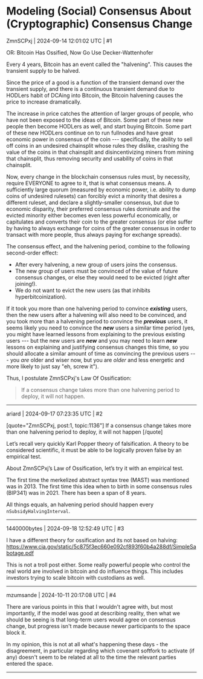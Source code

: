 # Modeling (Social) Consensus About (Cryptographic) Consensus Change

ZmnSCPxj | 2024-09-14 12:01:02 UTC | #1

OR: Bitcoin Has Ossified, Now Go Use Decker-Wattenhofer

Every 4 years, Bitcoin has an event called the "halvening".  This causes the transient supply to be halved.

Since the price of a good is a function of the transient demand over the transient supply, and there is a continuous transient demand due to HODLers habit of DCAing into Bitcoin, the Bitcoin halvening causes the price to increase dramatically.

The increase in price catches the attention of larger groups of people, who have not been exposed to the ideas of Bitcoin.  Some part of these new people then become HODLers as well, and start buying Bitcoin.  Some part of these new HODLers continue on to run fullnodes and have great economic power in consensus of the coin --- specifically, the ability to sell off coins in an undesired chainsplit whose rules they dislike, crashing the value of the coins in that chainsplit and disincentivizing miners from mining that chainsplit, thus removing security and usability of coins in that chainsplit.

Now, every change in the blockchain consensus rules must, by necessity, require EVERYONE to agree to it, that is what consensus means.  A sufficiently large quorum (measured by economic power, i.e. ability to dump coins of undesired rulesets) can forcibly evict a minority that desires a different ruleset, and declare a slightly-smaller consensus, but due to economic disparity, their preferred consensus rules dominate and the evicted minority either becomes even less powerful economically, or capitulates and converts their coin to the greater consensus (or else suffer by having to always exchange for coins of the greater consensus in order to transact with more people, thus always paying for exchange spreads).

The consensus effect, and the halvening period, combine to the following second-order effect:

* After every halvening, a new group of users joins the consensus.
* The new group of users must be convinced of the value of future consensus changes, or else they would need to be evicted (right after joining!).
* We do not want to evict the new users (as that inhibits hyperbitcoinization).

If it took you more than one halvening period to convince ***existing*** users, then the new users after a halvening will also need to be convinced, and you took more than a halvening period to convince the ***previous*** users, it seems likely you need to convince the ***new*** users a similar time period (yes, you might have learned lessons from explaining to the previous existing users --- but the new users are ***new*** and you may need to learn ***new*** lessons on explaining and justifying consensus changes this time, so you should allocate a similar amount of time as convincing the previous users --- you *are* older and wiser now, but you are *older* and less energetic and more likely to just say "eh, screw it").

Thus, I postulate ZmnSCPxj's Law Of Ossification:

> If a consensus change takes more than one halvening period to deploy, it will not happen.

-------------------------

ariard | 2024-09-17 07:23:35 UTC | #2

[quote="ZmnSCPxj, post:1, topic:1136"]
If a consensus change takes more than one halvening period to deploy, it will not happen
[/quote]

Let’s recall very quickly Karl Popper theory of falsification. A theory to be considered scientific, it must be able to be logically proven false by an empirical test.

About ZmnSCPxj’s Law of Ossification, let’s try it with an empirical test.

The first time the merkelized abstract syntax tree (MAST) was mentioned was in 2013. The first time this idea when to birth in some consensus rules (BIP341) was in 2021. There has been a span of 8 years.

All things equals, an halvening period should happen every `nSubsidyHalvingInterval`.

-------------------------

1440000bytes | 2024-09-18 12:52:49 UTC | #3

I have a different theory for ossification and its not based on halving: https://www.cia.gov/static/5c875f3ec660e092cf893f60b4a288df/SimpleSabotage.pdf

This is not a troll post either. Some really powerful people who control the real world are involved in bitcoin and do influence things. This includes investors trying to scale bitcoin with custodians as well.

-------------------------

mzumsande | 2024-10-11 20:17:08 UTC | #4

There are various points in this that I wouldn't agree with, but most importantly, if the model was good at describing reality, then what we should be seeing is that long-term users would agree on consensus change, but progress isn't made because newer participants to the space block it.

In my opinion, this is not at all what's happening these days - the disagreement, in particular regarding which covenant softfork to activate (if any) doesn't seem to be related at all to the time the relevant parties entered the space.

-------------------------

